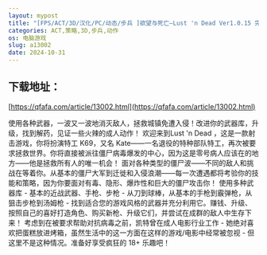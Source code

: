 ```yaml
---
layout: mypost
title: "[FPS/ACT/3D/汉化/PC/动态/步兵 ]欲望与死亡—Lust 'n Dead Ver1.0.15 完结 [5.5G]"
categories: ACT,策略,3D,步兵,动作
os: 电脑游戏
slug: a13002
date: 2024-10-31
---
```


## 下载地址：

[https://qfafa.com/article/13002.html](https://qfafa.com/article/13002.html)

使用各种武器，一波又一波地消灭敌人，拯救城镇免遭入侵！改进你的武器库，升级，找到解药，见证一些火辣的成人动作！
欢迎来到Lust 'n Dead ，这是一款射击游戏，你将扮演特工 K69，又名 Kate——一名退役的特种部队特工，再次被要求拯救世界。你将直接被派往僵尸病毒爆发的中心，因为这是零号病人应该在的地方——他是拯救所有人的唯一机会！
面对各种类型的僵尸波——不同的敌人和挑战在等着你。从基本的僵尸大军到迁徙和入侵浪潮——每一次遭遇都将考验你的技能和策略，因为你要面对有毒、隐形、爆炸性和巨大的僵尸攻击你！
使用多种武器库 - 基本的近战武器、手枪、步枪 - 从刀到球棒，从基本的手枪到霰弹枪，从狙击步枪到汤姆枪 - 找到适合您的游戏风格的武器并充分利用它。赚钱、升级、按照自己的喜好打造角色、购买新枪、升级它们，并尝试在成群的敌人中生存下来！
考虑到在被要求帮助对抗病毒之前，凯特曾在成人电影行业工作 - 她绝对喜欢把蛋糕放进烤箱，虽然生活中的这一方面在这样的游戏/电影中经常被忽视 - 但这里不是这种情况。准备好享受疯狂的 18+ 乐趣吧！